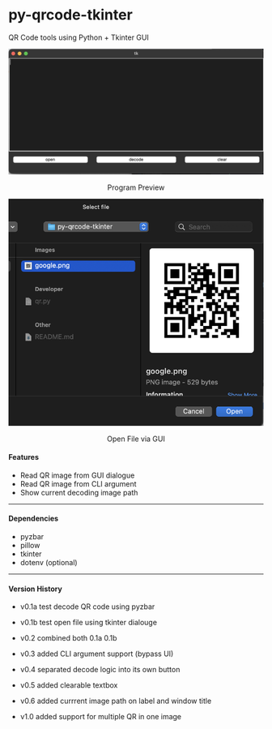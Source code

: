 # py-qrcode-tkinter
QR Code tools using Python + Tkinter GUI 


![program preview](https://raw.githubusercontent.com/patcharapongk/py-qrcode-tkinter/main/readme_img/main-program.jpg)
<p align="center"> Program Preview </p>

![GUI mode](https://github.com/patcharapongk/py-qrcode-tkinter/blob/main/readme_img/open-dialogue.jpg?raw=true)
<p align="center"> Open File via GUI</p>


#### Features
- Read QR image from GUI dialogue
- Read QR image from CLI argument
- Show current decoding image path
---
#### Dependencies
- pyzbar
- pillow
- tkinter
- dotenv (optional)
---
#### Version History
- v0.1a test decode QR code using pyzbar 
- v0.1b test open file using tkinter dialouge
- v0.2 combined both 0.1a 0.1b
- v0.3 added CLI argument support (bypass UI)
- v0.4 separated decode logic into its own button
- v0.5 added clearable textbox
- v0.6 added currrent image path on label and window title

- v1.0 added support for multiple QR in one image